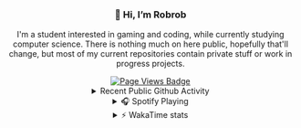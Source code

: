 <div id="me" align="center">
  
### 👋 Hi, I’m Robrob

I'm a student interested in gaming and coding, while currently studying computer science. There is nothing much on here public, hopefully that'll change, but most of my current repositories contain private stuff or work in progress projects.

<div id="badges" align="center">
  <a href="https://github.com/4robrob">
    <img src="https://komarev.com/ghpvc/?username=4robrob&style=flat-square&color=grey" alt="Page Views Badge"/>
  </a>
  
</div>


<!--
<details>
  <summary> :mailbox: How to reach me</summary> 
  
[![Discord](https://img.shields.io/badge/-Add_me_on_Discord-royalblue?style=flat-square&logo=Discord&logoColor=white)](https://discordapp.com/users/508758672449732611) [![Steam](https://img.shields.io/badge/-Message_me_on_Steam-navy?style=flat-square&logo=steam&logoColor=white)](https://steamcommunity.com/id/4rob/) [![Outlook](https://img.shields.io/badge/Write_an_email-005FF9?style=flat-square&logo=maildotru&logoColor=#005FF9)](mailto:robrob.git@outlook.com)
  
</details>


<details>
  <summary> Current Discord Activity </summary>
  
[![Discord Presence](https://lanyard.cnrad.dev/api/508758672449732611)](https://discord.com/users/508758672449732611)
</details>
-->

<details>
  <summary> Recent Public Github Activity </summary>
  
<!--START_SECTION:activity-->
1. ❗ Opened issue [#77](https://github.com/novatorem/novatorem/issues/77) in [novatorem/novatorem](https://github.com/novatorem/novatorem)
<!--END_SECTION:activity-->

</details>

<!--<details>
  <summary> Github Stats</summary>
  
<img height="180" weight="300" align="mid" alt="Robrob's Github Stats" src="https://github-readme-stats-blue-one-66.vercel.app/api?username=4robrob&show_icons=true&theme=highcontrast" />

</details>
-->

<details>
  <summary> 🎧 Spotify Playing </summary> 
  
[![Spotify](https://novatorem-ywki.vercel.app/api/spotify/?background_color=000000&border_color=ffffff)](https://open.spotify.com/user/wiqgsrizkomfwxplakt144056?si=feb98bec8d9d465b)

</details>


<!--
<details>
  <summary>⚡ Top Langs</summary>
  
 ![Top Langs](https://github-readme-stats.vercel.app/api/top-langs/?username=4robrob&layout=compact&theme=highcontrast)
 
</details>
-->

<details>
  <summary>⚡ WakaTime stats</summary>
  <div id="stats" align="center">
    
![Robrob's WakaTime stats](https://github-readme-stats.vercel.app/api/wakatime?username=@Robrob&theme=highcontrast)
  
</div> 
</details> 

